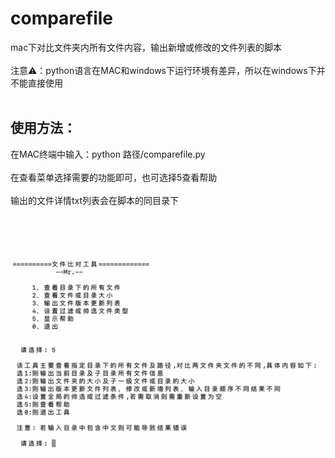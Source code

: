 # comparefile
mac下对比文件夹内所有文件内容，输出新增或修改的文件列表的脚本
<br><br>
注意⚠️：python语言在MAC和windows下运行环境有差异，所以在windows下并不能直接使用
<br><br>
## 使用方法：
在MAC终端中输入：python 路径/comparefile.py <br><br>
在查看菜单选择需要的功能即可，也可选择5查看帮助<br>
<br>
输出的文件详情txt列表会在脚本的同目录下<br>

<br><br><br>


![](https://github.com/CMlinksuccess/comparefile/blob/master/use.png)

